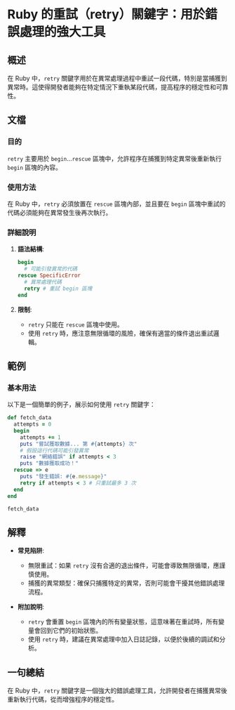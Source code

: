 <!--
Meta Description: # Ruby 的重試（retry）關鍵字：用於錯誤處理的強大工具 ## 概述 在 Ruby 中，`retry` 關鍵字用於在異常處理過程中重試一段代碼，特別是當捕獲到異常時。這使得開發者能夠在特定情況下重執某段代碼，提高程序的穩定性和可靠性。 ## 文檔 ### 目的 `retry` 主要用於 `b...
Meta Keywords: retry, begin, ruby, rescue, attempts
-->

# Ruby 的重試（retry）關鍵字：用於錯誤處理的強大工具

## 概述
在 Ruby 中，`retry` 關鍵字用於在異常處理過程中重試一段代碼，特別是當捕獲到異常時。這使得開發者能夠在特定情況下重執某段代碼，提高程序的穩定性和可靠性。

## 文檔
### 目的
`retry` 主要用於 `begin`...`rescue` 區塊中，允許程序在捕獲到特定異常後重新執行 `begin` 區塊的內容。

### 使用方法
在 Ruby 中，`retry` 必須放置在 `rescue` 區塊內部，並且要在 `begin` 區塊中重試的代碼必須能夠在異常發生後再次執行。

### 詳細說明
1. **語法結構**:
   ```ruby
   begin
     # 可能引發異常的代碼
   rescue SpecificError
     # 異常處理代碼
     retry # 重試 begin 區塊
   end
   ```

2. **限制**:
   - `retry` 只能在 `rescue` 區塊中使用。
   - 使用 `retry` 時，應注意無限循環的風險，確保有適當的條件退出重試邏輯。

## 範例
### 基本用法
以下是一個簡單的例子，展示如何使用 `retry` 關鍵字：

```ruby
def fetch_data
  attempts = 0
  begin
    attempts += 1
    puts "嘗試獲取數據... 第 #{attempts} 次"
    # 假設這行代碼可能引發異常
    raise "網絡錯誤" if attempts < 3
    puts "數據獲取成功！"
  rescue => e
    puts "發生錯誤: #{e.message}"
    retry if attempts < 3 # 只重試最多 3 次
  end
end

fetch_data
```

## 解釋
- **常見陷阱**:
  - 無限重試：如果 `retry` 沒有合適的退出條件，可能會導致無限循環，應謹慎使用。
  - 捕獲的異常類型：確保只捕獲特定的異常，否則可能會干擾其他錯誤處理流程。

- **附加說明**:
  - `retry` 會重置 `begin` 區塊內的所有變量狀態，這意味著在重試時，所有變量會回到它們的初始狀態。
  - 使用 `retry` 時，建議在異常處理中加入日誌記錄，以便於後續的調試和分析。

## 一句總結
在 Ruby 中，`retry` 關鍵字是一個強大的錯誤處理工具，允許開發者在捕獲異常後重新執行代碼，從而增強程序的穩定性。